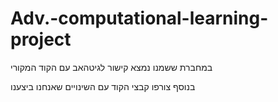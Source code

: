 # Adv.-computational-learning-project
במחברת ששמנו נמצא קישור לגיטהאב עם הקוד המקורי

בנוסף צורפו קבצי הקוד עם השינויים שאנחנו ביצענו

